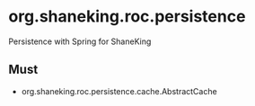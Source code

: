 # org.shaneking.roc.persistence

Persistence with Spring for ShaneKing

## Must

- org.shaneking.roc.persistence.cache.AbstractCache


